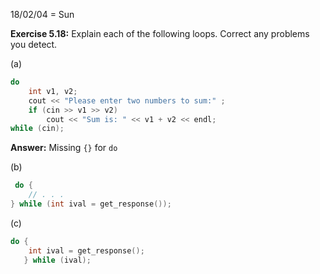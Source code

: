 18/02/04 = Sun

**Exercise 5.18:** Explain each of the following loops. Correct any problems you detect.

(a)

```c++
do
    int v1, v2;
    cout << "Please enter two numbers to sum:" ;
    if (cin >> v1 >> v2)
        cout << "Sum is: " << v1 + v2 << endl;
while (cin);
```

**Answer:** Missing `{}` for `do`

(b)

```c++
 do {
    // . . .
} while (int ival = get_response());
```

(c)

```c++
do {
    int ival = get_response();
   } while (ival);
```

